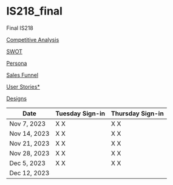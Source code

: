 # IS218_final
Final IS218

[Competitive Analysis](markups/competitive_analysis.md)

[SWOT](markups/swot.md)

[Persona](markups/persona.md)

[Sales Funnel](markups/sales_funnel.md)

[User Stories*](markups/user_stories.md)

[Designs](markups/designs.md)


| Date       | Tuesday Sign-in | Thursday Sign-in |
|------------|-----------------|------------------|
| Nov 7, 2023|  X   X          |  X     X         |
| Nov 14, 2023| X   X          |  X     X         |
| Nov 21, 2023| X   X          |  X     X         |
| Nov 28, 2023| X   X          |  X     X         |
| Dec 5, 2023 | X   X          |  X     X         |
| Dec 12, 2023|                |                  | 
